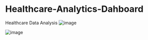 # Healthcare-Analytics-Dahboard
Healthcare Data Analysis 
![image](https://github.com/user-attachments/assets/4ff0efbe-03e1-4955-83db-667edc6afe6e)

![image](https://github.com/user-attachments/assets/934df222-e484-403d-bdf3-f4fe742679e5)
